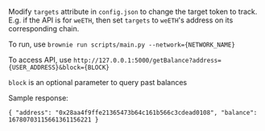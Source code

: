 Modify `targets` attribute in `config.json` to change the target token to track. E.g. if the API is for `weETH`, then set `targets` to `weETH`'s address on its corresponding chain.

To run, use `brownie run scripts/main.py --network={NETWORK_NAME}`

To access API, use `http://127.0.0.1:5000/getBalance?address={USER_ADDRESS}&block={BLOCK}`

`block` is an optional parameter to query past balances

Sample response:

`{
  "address": "0x28aa4f9ffe21365473b64c161b566c3cdead0108",
  "balance": 16780703115661361156221
}`